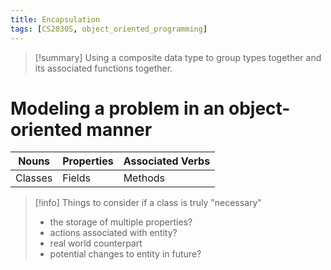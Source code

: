 ```yaml
---
title: Encapsulation
tags: [CS2030S, object_oriented_programming]
---
```

> [!summary] Using a composite data type to group types together and its associated functions together.

# Modeling a problem in an object-oriented manner

| Nouns   | Properties | Associated Verbs |
| ------- | ---------- | ---------------- |
| Classes | Fields     | Methods          |
> [!info] Things to consider if a class is truly "necessary"
> - the storage of multiple properties?
> - actions associated with entity?
> - real world counterpart
> - potential changes to entity in future?

